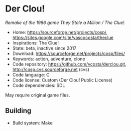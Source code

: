 # Der Clou!

_Remake of the 1986 game They Stole a Million / The Clue!._

- Home: https://sourceforge.net/projects/cosp/, https://sites.google.com/site/vascocosta/theclue
- Inspirations: The Clue!
- State: beta, inactive since 2017
- Download: https://sourceforge.net/projects/cosp/files/
- Keywords: action, adventure, clone
- Code repository: https://github.com/vcosta/derclou.git, http://cosp.cvs.sourceforge.net (cvs)
- Code language: C
- Code license: Custom (Der Clou! Public License)
- Code dependencies: SDL

May require original game files.

## Building

- Build system: Make
